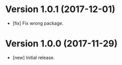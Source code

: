 # Version 1.0.1 (2017-12-01)

* [fix] Fix wrong package. 

# Version 1.0.0 (2017-11-29)

* [new] Initial release. 
